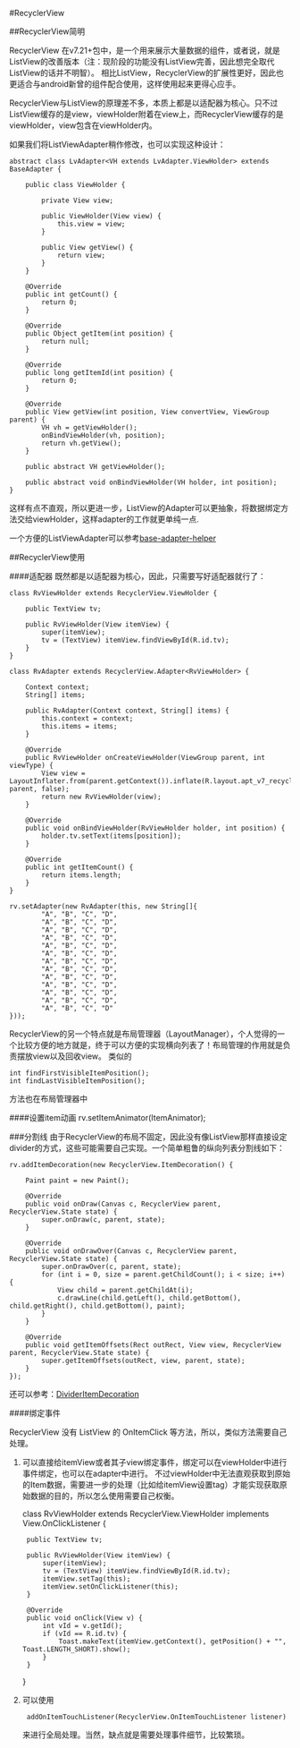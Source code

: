 #RecyclerView

##RecyclerView简明

RecyclerView 在v7.21+包中，是一个用来展示大量数据的组件，或者说，就是ListView的改善版本（注：现阶段的功能没有ListView完善，因此想完全取代ListView的话并不明智）。
相比ListView，RecyclerView的扩展性更好，因此也更适合与android新曾的组件配合使用，这样使用起来更得心应手。

RecyclerView与ListView的原理差不多，本质上都是以适配器为核心。只不过ListView缓存的是view，viewHolder附着在view上，而RecyclerView缓存的是viewHolder，view包含在viewHolder内。

如果我们将ListViewAdapter稍作修改，也可以实现这种设计：

    abstract class LvAdapter<VH extends LvAdapter.ViewHolder> extends BaseAdapter {

        public class ViewHolder {

            private View view;

            public ViewHolder(View view) {
                this.view = view;
            }

            public View getView() {
                return view;
            }
        }

        @Override
        public int getCount() {
            return 0;
        }

        @Override
        public Object getItem(int position) {
            return null;
        }

        @Override
        public long getItemId(int position) {
            return 0;
        }

        @Override
        public View getView(int position, View convertView, ViewGroup parent) {
            VH vh = getViewHolder();
            onBindViewHolder(vh, position);
            return vh.getView();
        }

        public abstract VH getViewHolder();

        public abstract void onBindViewHolder(VH holder, int position);
    }

这样有点不直观，所以更进一步，ListView的Adapter可以更抽象，将数据绑定方法交给viewHolder，这样adapter的工作就更单纯一点.

一个方便的ListViewAdapter可以参考[base-adapter-helper](https://github.com/JoanZapata/base-adapter-helper)


##RecyclerView使用

####适配器
既然都是以适配器为核心，因此，只需要写好适配器就行了：


    class RvViewHolder extends RecyclerView.ViewHolder {

        public TextView tv;

        public RvViewHolder(View itemView) {
            super(itemView);
            tv = (TextView) itemView.findViewById(R.id.tv);
        }
    }

    class RvAdapter extends RecyclerView.Adapter<RvViewHolder> {

        Context context;
        String[] items;

        public RvAdapter(Context context, String[] items) {
            this.context = context;
            this.items = items;
        }

        @Override
        public RvViewHolder onCreateViewHolder(ViewGroup parent, int viewType) {
            View view = LayoutInflater.from(parent.getContext()).inflate(R.layout.apt_v7_recycler_view, parent, false);
            return new RvViewHolder(view);
        }

        @Override
        public void onBindViewHolder(RvViewHolder holder, int position) {
            holder.tv.setText(items[position]);
        }

        @Override
        public int getItemCount() {
            return items.length;
        }
    }

    rv.setAdapter(new RvAdapter(this, new String[]{
            "A", "B", "C", "D",
            "A", "B", "C", "D",
            "A", "B", "C", "D",
            "A", "B", "C", "D",
            "A", "B", "C", "D",
            "A", "B", "C", "D",
            "A", "B", "C", "D",
            "A", "B", "C", "D",
            "A", "B", "C", "D",
            "A", "B", "C", "D",
            "A", "B", "C", "D",
            "A", "B", "C", "D",
            "A", "B", "C", "D"
    }));

RecyclerView的另一个特点就是布局管理器（LayoutManager），个人觉得的一个比较方便的地方就是，终于可以方便的实现横向列表了！布局管理的作用就是负责摆放view以及回收view。
类似的

    int findFirstVisibleItemPosition();
    int findLastVisibleItemPosition();

方法也在布局管理器中

####设置item动画
rv.setItemAnimator(ItemAnimator);

###分割线
由于RecyclerView的布局不固定，因此没有像ListView那样直接设定divider的方式，这些可能需要自己实现。一个简单粗鲁的纵向列表分割线如下：

    rv.addItemDecoration(new RecyclerView.ItemDecoration() {

        Paint paint = new Paint();

        @Override
        public void onDraw(Canvas c, RecyclerView parent, RecyclerView.State state) {
            super.onDraw(c, parent, state);
        }

        @Override
        public void onDrawOver(Canvas c, RecyclerView parent, RecyclerView.State state) {
            super.onDrawOver(c, parent, state);
            for (int i = 0, size = parent.getChildCount(); i < size; i++) {
                View child = parent.getChildAt(i);
                c.drawLine(child.getLeft(), child.getBottom(), child.getRight(), child.getBottom(), paint);
            }
        }

        @Override
        public void getItemOffsets(Rect outRect, View view, RecyclerView parent, RecyclerView.State state) {
            super.getItemOffsets(outRect, view, parent, state);
        }
    });


还可以参考：[DividerItemDecoration](https://gist.github.com/alexfu/0f464fc3742f134ccd1e)

####绑定事件

RecyclerView 没有 ListView 的 OnItemClick 等方法，所以，类似方法需要自己处理。

1. 可以直接给itemView或者其子view绑定事件，绑定可以在viewHolder中进行事件绑定，也可以在adapter中进行。
不过viewHolder中无法直观获取到原始的Item数据，需要进一步的处理（比如给itemView设置tag）才能实现获取原始数据的目的，所以怎么使用需要自己权衡。

    class RvViewHolder extends RecyclerView.ViewHolder implements View.OnClickListener {

        public TextView tv;

        public RvViewHolder(View itemView) {
            super(itemView);
            tv = (TextView) itemView.findViewById(R.id.tv);
            itemView.setTag(this);
            itemView.setOnClickListener(this);
        }

        @Override
        public void onClick(View v) {
            int vId = v.getId();
            if (vId == R.id.tv) {
                Toast.makeText(itemView.getContext(), getPosition() + "", Toast.LENGTH_SHORT).show();
            }
        }
    }

2. 可以使用

        addOnItemTouchListener(RecyclerView.OnItemTouchListener listener)

    来进行全局处理。当然，缺点就是需要处理事件细节，比较繁琐。






